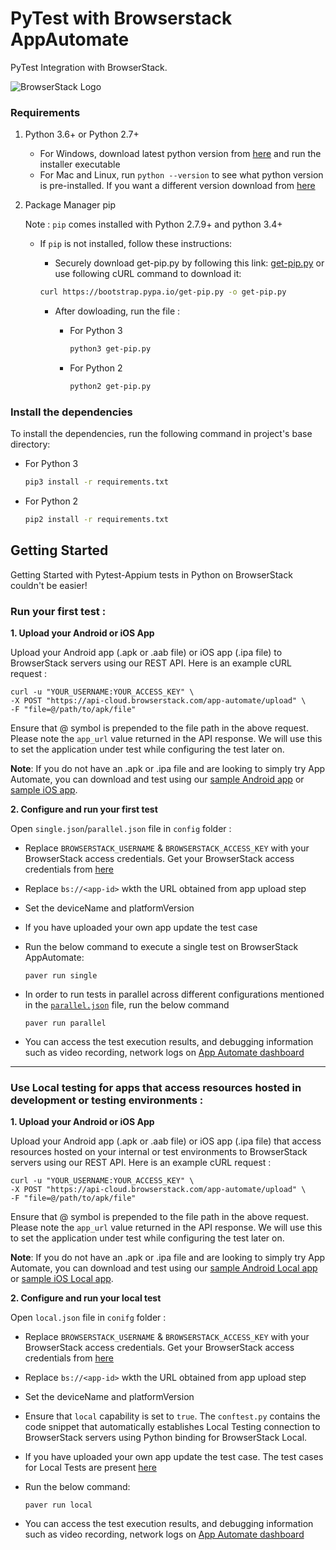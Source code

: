# PyTest with Browserstack AppAutomate

PyTest Integration with BrowserStack.

![BrowserStack Logo](https://d98b8t1nnulk5.cloudfront.net/production/images/layout/logo-header.png?1469004780)
### Requirements

1. Python 3.6+ or Python 2.7+
    
    - For Windows, download latest python version from [here](https://www.python.org/downloads/windows/) and run the installer executable
    - For Mac and Linux, run `python --version` to see what python version is pre-installed. If you want a different version download from [here](https://www.python.org/downloads/)

2. Package Manager pip

    Note : `pip` comes installed with Python 2.7.9+ and python 3.4+

    - If `pip` is not installed, follow these instructions:
        - Securely download get-pip.py by following this link: [get-pip.py](https://bootstrap.pypa.io/get-pip.py) or use following cURL command to download it:

        ```sh
        curl https://bootstrap.pypa.io/get-pip.py -o get-pip.py
        ```

        - After dowloading, run the file :

            - For Python 3

                ```sh
                python3 get-pip.py
                ```

            - For Python 2

                ```sh
                python2 get-pip.py
                ```

### Install the dependencies

To install the dependencies, run the following command in project's base directory:

- For Python 3

    ```sh
    pip3 install -r requirements.txt
    ```

- For Python 2

    ```sh
    pip2 install -r requirements.txt
    ```

## Getting Started

Getting Started with Pytest-Appium tests in Python on BrowserStack couldn't be easier!

### Run your first test :

**1. Upload your Android or iOS App**

Upload your Android app (.apk or .aab file) or iOS app (.ipa file) to BrowserStack servers using our REST API. Here is an example cURL request :

```
curl -u "YOUR_USERNAME:YOUR_ACCESS_KEY" \
-X POST "https://api-cloud.browserstack.com/app-automate/upload" \
-F "file=@/path/to/apk/file"
```

Ensure that @ symbol is prepended to the file path in the above request. Please note the `app_url` value returned in the API response. We will use this to set the application under test while configuring the test later on.

**Note**: If you do not have an .apk or .ipa file and are looking to simply try App Automate, you can download and test using our [sample Android app](https://www.browserstack.com/app-automate/sample-apps/android/WikipediaSample.apk) or [sample iOS app](https://www.browserstack.com/app-automate/sample-apps/ios/BStackSampleApp.ipa).


**2. Configure and run your first test**

Open `single.json`/`parallel.json` file in `config` folder :

- Replace `BROWSERSTACK_USERNAME` & `BROWSERSTACK_ACCESS_KEY` with your BrowserStack access credentials. Get your BrowserStack access credentials from [here](https://www.browserstack.com/accounts/settings)

- Replace `bs://<app-id>` wkth the URL obtained from app upload step

- Set the deviceName and platformVersion

- If you have uploaded your own app update the test case

- Run the below command to execute a single test on BrowserStack AppAutomate:
    ```
    paver run single
    ```

- In order to run tests in parallel across different configurations mentioned in the [`parallel.json`](config/parallel.json) file, run the below command 
    ```
    paver run parallel
    ```

- You can access the test execution results, and debugging information such as video recording, network logs on [App Automate dashboard](https://app-automate.browserstack.com/dashboard)

---

### **Use Local testing for apps that access resources hosted in development or testing environments :**

**1. Upload your Android or iOS App**

Upload your Android app (.apk or .aab file) or iOS app (.ipa file) that access resources hosted on your internal or test environments to BrowserStack servers using our REST API. Here is an example cURL request :

```
curl -u "YOUR_USERNAME:YOUR_ACCESS_KEY" \
-X POST "https://api-cloud.browserstack.com/app-automate/upload" \
-F "file=@/path/to/apk/file"
```

Ensure that @ symbol is prepended to the file path in the above request. Please note the `app_url` value returned in the API response. We will use this to set the application under test while configuring the test later on.

**Note**: If you do not have an .apk or .ipa file and are looking to simply try App Automate, you can download and test using our [sample Android Local app](https://www.browserstack.com/app-automate/sample-apps/android/LocalSample.apk) or [sample iOS Local app](https://www.browserstack.com/app-automate/sample-apps/ios/LocalSample.ipa).


**2. Configure and run your local test**

Open `local.json` file in `conifg` folder :

- Replace `BROWSERSTACK_USERNAME` & `BROWSERSTACK_ACCESS_KEY` with your BrowserStack access credentials. Get your BrowserStack access credentials from [here](https://www.browserstack.com/accounts/settings)

- Replace `bs://<app-id>` wkth the URL obtained from app upload step

- Set the deviceName and platformVersion

- Ensure that `local` capability is set to `true`. The `conftest.py` contains the code snippet that automatically establishes Local Testing connection to BrowserStack servers using Python binding for BrowserStack Local. 

- If you have uploaded your own app update the test case. The test cases for Local Tests are present [here](tests/local_tests/local_sample.py)

- Run the below command: 
    ```
    paver run local
    ```

- You can access the test execution results, and debugging information such as video recording, network logs on [App Automate dashboard](https://app-automate.browserstack.com/dashboard)
